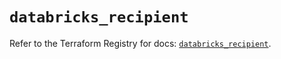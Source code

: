 # `databricks_recipient`

Refer to the Terraform Registry for docs: [`databricks_recipient`](https://registry.terraform.io/providers/databricks/databricks/1.47.0/docs/resources/recipient).
